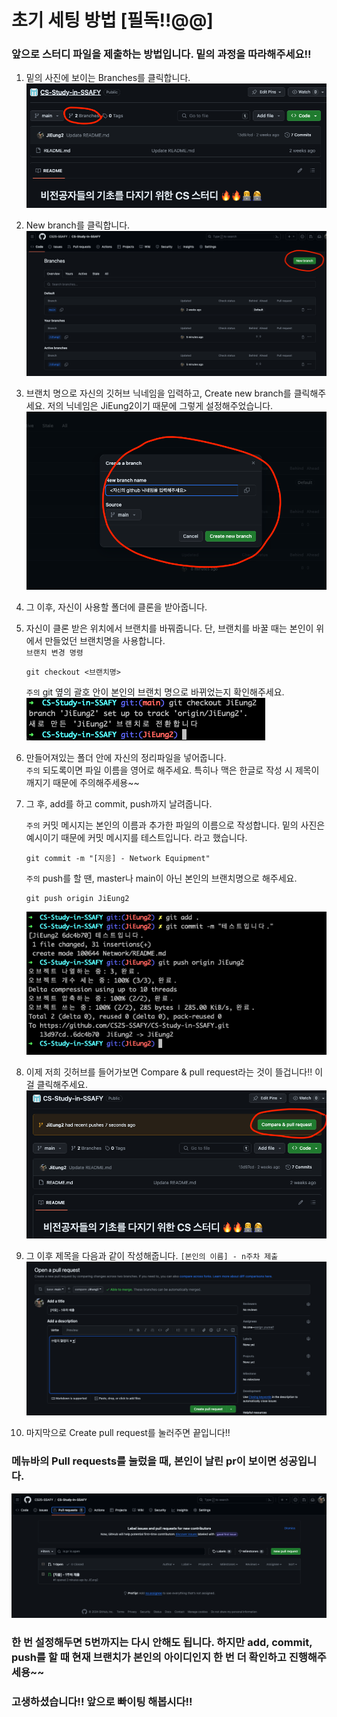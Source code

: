 # 초기 세팅 방법 [필독!!@@]
### 앞으로 스터디 파일을 제출하는 방법입니다. 밑의 과정을 따라해주세요!!
1. 밑의 사진에 보이는 Branches를 클릭합니다.  
![!\[Alt text\](image-1.png)](Initial_Setting1.png)
2. New branch를 클릭합니다.  
![!\[Alt text\](image-2.png)](Initial_Setting2.png)
3. 브랜치 명으로 자신의 깃허브 닉네임을 입력하고, Create new branch를 클릭해주세요. 저의 닉네임은 JiEung2이기 때문에 그렇게 설정해주었습니다.  
![!\[Alt text\](image-3.png)](Initial_Setting3.png)
4. 그 이후, 자신이 사용할 폴더에 클론을 받아줍니다.
5. 자신이 클론 받은 위치에서 브랜치를 바꿔줍니다. 단, 브랜치를 바꿀 때는 본인이 위에서 만들었던 브랜치명을 사용합니다.   
    `브랜치 변경 명령`
    ```shell
    git checkout <브랜치명>
    ```
    `주의` git 옆의 괄호 안이 본인의 브랜치 명으로 바뀌었는지 확인해주세요.  
    ![!\[Alt text\](<스크린샷 2024-01-28 오후 11.21.11.png>)](Initial_Setting4.png)
6. 만들어져있는 폴더 안에 자신의 정리파일을 넣어줍니다.  
    `주의` 되도록이면 파일 이름을 영어로 해주세요. 특히나 맥은 한글로 작성 시 제목이 깨지기 때문에 주의해주세용~~
7. 그 후, add를 하고 commit, push까지 날려줍니다.  

    `주의` 커밋 메시지는 본인의 이름과 추가한 파일의 이름으로 작성합니다.
    밑의 사진은 예시이기 때문에 커밋 메시지를 테스트입니다. 라고 했습니다.
    ```
    git commit -m "[지응] - Network Equipment"
    ```
    `주의` push를 할 땐, master나 main이 아닌 본인의 브랜치명으로 해주세요.
    ```
    git push origin JiEung2
    ```  
    ![!\[Alt text\](<스크린샷 2024-01-28 오후 11.35.18.png>)](Initial_Setting5.png)
8. 이제 저희 깃허브를 들어가보면 Compare & pull request라는 것이 뜰겁니다!! 이걸 클릭해주세요.  
![!\[Alt text\](image-5.png)](Initial_Setting6.png)
9. 그 이후 제목을 다음과 같이 작성해줍니다.
    `[본인의 이름] - n주차 제출`  
    ![!\[Alt text\](image-6.png)](Initial_Setting7.png)
10. 마지막으로 Create pull request를 눌러주면 끝입니다!!

### 메뉴바의 Pull requests를 눌렀을 때, 본인이 날린 pr이 보이면 성공입니다.  
![!\[Alt text\](image-7.png)](Initial_Setting8.png)
### 한 번 설정해두면 5번까지는 다시 안해도 됩니다. 하지만 add, commit, push를 할 때 현재 브랜치가 본인의 아이디인지 한 번 더 확인하고 진행해주세용~~  
### 고생하셨습니다!! 앞으로 빠이팅 해봅시다!!
